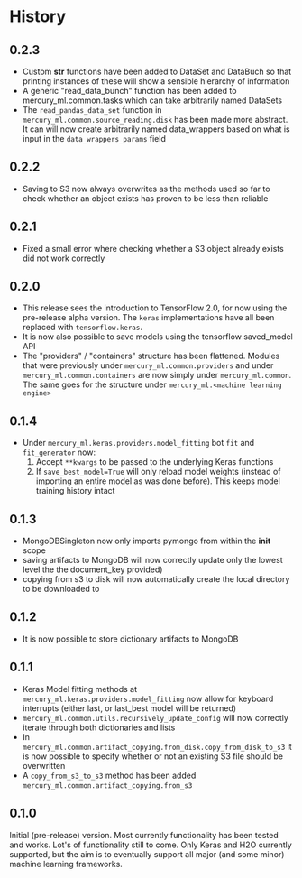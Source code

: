 # History

## 0.2.3 
- Custom __str__ functions have been added to DataSet and DataBuch so that printing instances of these will show a sensible hierarchy of information
- A generic "read_data_bunch" function has been added to mercury_ml.common.tasks which can take arbitrarily named DataSets
- The `read_pandas_data_set` function in `mercury_ml.common.source_reading.disk` has been made more abstract. It can will now create arbitrarily named data_wrappers based on what is input in the `data_wrappers_params` field

## 0.2.2
- Saving to S3 now always overwrites as the methods used so far to check whether an object exists has proven to be less than reliable

## 0.2.1
- Fixed a small error where checking whether a S3 object already exists did not work correctly

## 0.2.0
- This release sees the introduction to TensorFlow 2.0, for now using the pre-release alpha version. The `keras` implementations have all been replaced with `tensorflow.keras`.
- It is now also possible to save models using the tensorflow saved_model API
- The "providers" / "containers" structure has been flattened. Modules that were previously under `mercury_ml.common.providers` and under `mercury_ml.common.containers` are now simply under `mercury_ml.common`. The same goes for the structure under `mercury_ml.<machine learning engine>`

## 0.1.4
- Under `mercury_ml.keras.providers.model_fitting` bot `fit` and `fit_generator` now:
  1. Accept `**kwargs` to be passed to the underlying Keras functions
  2. If `save_best_model=True` will only reload model weights (instead of importing an entire model as was done before). This keeps model training history intact

## 0.1.3
- MongoDBSingleton now only imports pymongo from within the __init__ scope
- saving artifacts to MongoDB will now correctly update only the lowest level the the document_key provided)
- copying from s3 to disk will now automatically create the local directory to be downloaded to

## 0.1.2
- It is now possible to store dictionary artifacts to MongoDB

## 0.1.1

- Keras Model fitting methods at `mercury_ml.keras.providers.model_fitting` now allow for keyboard interrupts (either last, or last_best model will be returned)
- `mercury_ml.common.utils.recursively_update_config` will now correctly iterate through both dictionaries and lists
- In `mercury_ml.common.artifact_copying.from_disk.copy_from_disk_to_s3` it is now possible to specify whether or not an existing S3 file should be overwritten 
- A `copy_from_s3_to_s3` method has been added `mercury_ml.common.artifact_copying.from_s3`

## 0.1.0

Initial (pre-release) version. Most currently functionality has been tested and works. Lot's of functionality still to come.
Only Keras and H2O currently supported, but the aim is to eventually support all major (and some minor) machine learning
frameworks.